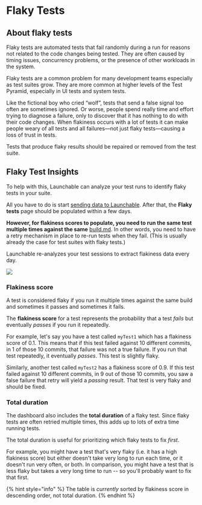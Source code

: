 # Flaky Tests

## About flaky tests

Flaky tests are automated tests that fail randomly during a run for reasons not related to the code changes being tested. They are often caused by timing issues, concurrency problems, or the presence of other workloads in the system.

Flaky tests are a common problem for many development teams especially as test suites grow. They are more common at higher levels of the Test Pyramid, especially in UI tests and system tests.

Like the fictional boy who cried “wolf”, tests that send a false signal too often are sometimes ignored. Or worse, people spend really time and effort trying to diagnose a failure, only to discover that it has nothing to do with their code changes. When flakiness occurs with a lot of tests it can make people weary of all tests and all failures—not just flaky tests—causing a loss of trust in tests.

Tests that produce flaky results should be repaired or removed from the test suite.

## Flaky Test Insights

To help with this, Launchable can analyze your test runs to identify flaky tests in your suite.

All you have to do is start [sending data to Launchable](../../sending-data-to-launchable/). After that, the **Flaky tests** page should be populated within a few days.

**However, for flakiness scores to populate, you need to run the same test multiple times against the same** [build.md](../../concepts/build.md "mention"). In other words, you need to have a retry mechanism in place to re-run tests when they fail. (This is usually already the case for test suites with flaky tests.)

Launchable re-analyzes your test sessions to extract flakiness data every day.

![](<../../.gitbook/assets/2022-08-11 Flaky tests - with new scores.png>)

### Flakiness score

A test is considered flaky if you run it multiple times against the same build and sometimes it passes and sometimes it fails.

The **flakiness score** for a test represents the probability that a test _fails_ but eventually _passes_ if you run it repeatedly.

For example, let's say you have a test called `myTest1` which has a flakiness score of 0.1. This means that if this test failed against 10 different commits, in 1 of those 10 commits, that failure was not a true failure. If you run that test repeatedly, it eventually _passes_. This test is slightly flaky.

Similarly, another test called `myTest2` has a flakiness score of 0.9. If this test failed against 10 different commits, in 9 out of those 10 commits, you saw a false failure that retry will yield a _passing_ result. That test is very flaky and should be fixed.

### Total duration

The dashboard also includes the **total duration** of a flaky test. Since flaky tests are often retried multiple times, this adds up to lots of extra time running tests.

The total duration is useful for prioritizing which flaky tests to fix _first_.

For example, you might have a test that's very flaky (i.e. it has a high flakiness score) but either doesn't take very long to run each time, or it doesn't run very often, or both. In comparison, you might have a test that is less flaky but takes a very long time to run -- so you'll probably want to fix that first.

{% hint style="info" %}
The table is _currently_ sorted by flakiness score in descending order, not total duration.
{% endhint %}

